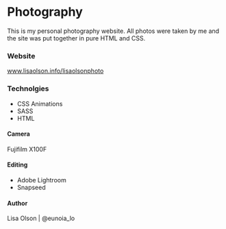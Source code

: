 # Photography 
This is my personal photography website.  All photos were taken by me and the site was put together in pure HTML and CSS.

### Website
www.lisaolson.info/lisaolsonphoto

### Technolgies
- CSS Animations
- SASS
- HTML

#### Camera
Fujifilm X100F

#### Editing
- Adobe Lightroom
- Snapseed

#### Author
Lisa Olson | @eunoia_lo